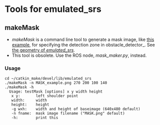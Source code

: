 # Tools for emulated_srs

## makeMask

* _makeMask_ is a command line tool to generate a mask image, like [this
  example](/doc/MASK_example.png), for specifying the detection zone in
  obstacle_detector_. See
  [the geometry of _emulated_srs_](/doc/IEEESensors2021Fig12.png).
* This tool is obsolete. Use the ROS node, _mask_maker.py_, instead.

### Usage

    cd ~/catkin_make/devel/lib/emulated_srs
    ./makeMask -n MASK_example.png 270 200 100 140
    ./makeMask -h
      Usage: testMask [options] x y width height
       x y:       left shoulder point
       width:     width
       height:    height
       -g wxh:    width and height of baseimage (640x480 default)
       -n fname:  mask image filename ("MASK.png" default)
       -h:        print this
